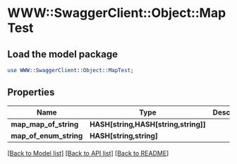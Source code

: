 # WWW::SwaggerClient::Object::MapTest

## Load the model package
```perl
use WWW::SwaggerClient::Object::MapTest;
```

## Properties
Name | Type | Description | Notes
------------ | ------------- | ------------- | -------------
**map_map_of_string** | **HASH[string,HASH[string,string]]** |  | [optional] 
**map_of_enum_string** | **HASH[string,string]** |  | [optional] 

[[Back to Model list]](../README.md#documentation-for-models) [[Back to API list]](../README.md#documentation-for-api-endpoints) [[Back to README]](../README.md)


